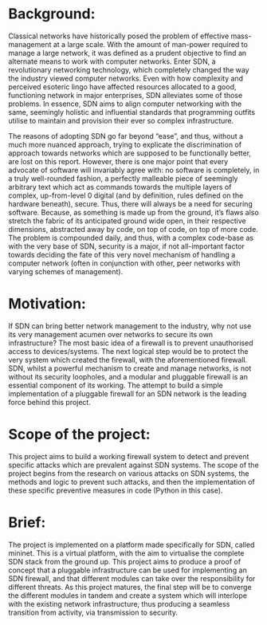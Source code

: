 # Background:

Classical networks have historically posed the problem of effective mass-management at a large scale. With the amount of man-power required to manage a large network, it was defined as a prudent objective to find an alternate means to work with computer networks. Enter SDN, a revolutionary networking technology, which completely changed the way the industry viewed computer networks. Even with how complexity and perceived esoteric lingo have affected resources allocated to a good, functioning network in major enterprises, SDN alleviates some of those problems. In essence, SDN aims to align computer networking with the same, seemingly holistic and influential standards that programming outfits utilise to maintain and provision their ever so complex infrastructure.

The reasons of adopting SDN go far beyond “ease”, and thus, without a much more nuanced approach, trying to explicate the discrimination of approach towards networks which are supposed to be functionally better, are lost on this report. However, there is one major point that every advocate of software will invariably agree with: no software is completely, in a truly well-rounded fashion, a perfectly malleable piece of seemingly arbitrary text which act as commands towards the multiple layers of complex, up-from-level 0 digital (and by definition, rules defined on the hardware beneath), secure. Thus, there will always be a need for securing software. Because, as something is made up from the ground, it’s flaws also stretch the fabric of its anticipated ground wide open, in their respective dimensions, abstracted away by code, on top of code, on top of more code. The problem is compounded daily, and thus, with a complex code-base as with the very base of SDN, security is a major, if not all-important factor towards deciding the fate of this very novel mechanism of handling a computer network (often in conjunction with other, peer networks with varying schemes of management).

# Motivation:

If SDN can bring better network management to the industry, why not use its very management acumen over networks to secure its own infrastructure? The most basic idea of a firewall is to prevent unauthorised access to devices/systems. The next logical step would be to protect the very system which created the firewall, with the aforementioned firewall. SDN, whilst a powerful mechanism to create and manage networks, is not without its security loopholes, and a modular and pluggable firewall is an essential component of its working. The attempt to build a simple implementation of a pluggable firewall for an SDN network is the leading force behind this project.

# Scope of the project:

This project aims to build a working firewall system to detect and prevent specific attacks which are prevalent against SDN systems. The scope of the project begins from the research on various attacks on SDN systems, the methods and logic to prevent such attacks, and then the implementation of these specific preventive measures in code (Python in this case).

# Brief:

The project is implemented on a platform made specifically for SDN, called mininet. This is a virtual platform, with the aim to virtualise the complete SDN stack from the ground up. This project aims to produce a proof of concept that a pluggable infrastructure can be used for implementing an SDN firewall, and that different modules can take over the responsibility for different threats. As this project matures, the final step will be to converge the different modules in tandem and create a system which will interlope with the existing network infrastructure, thus producing a seamless transition from activity, via transmission to security.
